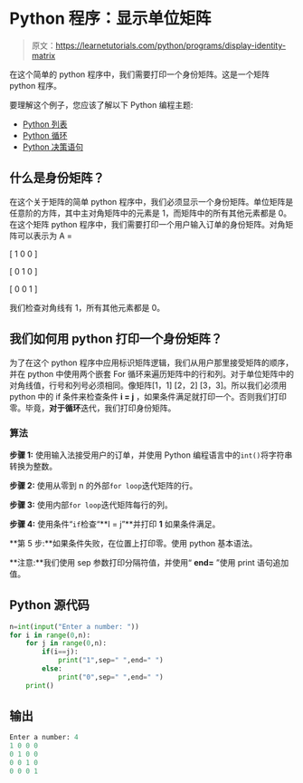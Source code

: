 # Python 程序：显示单位矩阵

> 原文：<https://learnetutorials.com/python/programs/display-identity-matrix>

在这个简单的 python 程序中，我们需要打印一个身份矩阵。这是一个矩阵 python 程序。

要理解这个例子，您应该了解以下 Python 编程主题:

*   [Python 列表](../../python/python-lists "Python list")
*   [Python 循环](../../python/python-loop-tutorials "Loops in Python")
*   [Python 决策语句](../../python/decision-making-statements "Python decision making statements")

## 什么是身份矩阵？

在这个关于矩阵的简单 python 程序中，我们必须显示一个身份矩阵。单位矩阵是任意阶的方阵，其中主对角矩阵中的元素是 1，而矩阵中的所有其他元素都是 0。在这个矩阵 python 程序中，我们需要打印一个用户输入订单的身份矩阵。对角矩阵可以表示为 A =

[ 1 0 0 ]

[ 0 1 0 ]

[ 0 0 1 ]

我们检查对角线有 1，所有其他元素都是 0。

## 我们如何用 python 打印一个身份矩阵？

为了在这个 python 程序中应用标识矩阵逻辑，我们从用户那里接受矩阵的顺序，并在 python 中使用两个嵌套 For 循环来遍历矩阵中的行和列。对于单位矩阵中的对角线值，行号和列号必须相同。像矩阵[1，1] [2，2] [3，3]。所以我们必须用 python 中的 if 条件来检查条件 **i = j** ，如果条件满足就打印一个。否则我们打印零。毕竟，**对于循环**迭代，我们打印身份矩阵。

### 算法

**步骤 1:** 使用输入法接受用户的订单，并使用 Python 编程语言中的`int()`将字符串转换为整数。

**步骤 2:** 使用从零到 n 的外部`for loop`迭代矩阵的行。

**步骤 3:** 使用内部`for loop`迭代矩阵每行的列。

**步骤 4:** 使用条件“`if`检查“**I = j”**并打印 **1** 如果条件满足。

**第 5 步:**如果条件失败，在位置上打印零。使用 python 基本语法。

**注意:**我们使用 sep 参数打印分隔符值，并使用“ **end=** ”使用 print 语句追加值。

## Python 源代码

```py
n=int(input("Enter a number: "))
for i in range(0,n):
    for j in range(0,n):
        if(i==j):
            print("1",sep=" ",end=" ")
        else:
            print("0",sep=" ",end=" ")
    print()

```

## 输出

```py
Enter a number: 4
1 0 0 0 
0 1 0 0 
0 0 1 0 
0 0 0 1 
```